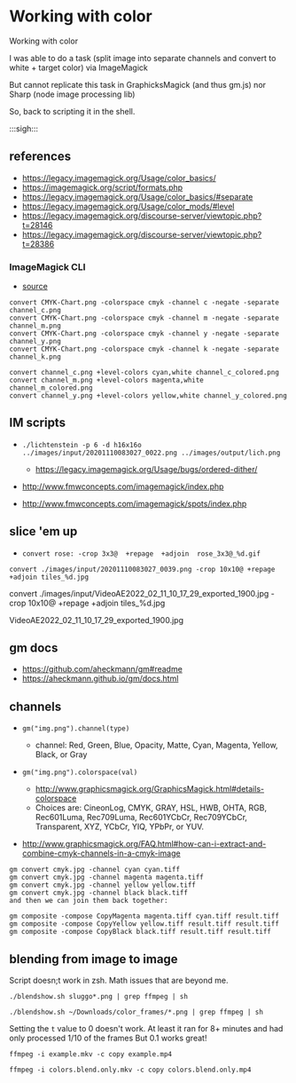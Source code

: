 # Working with color

Working with color

I was able to do a task (split image into separate channels and convert to white + target color)
via ImageMagick

But cannot replicate this task in GraphicksMagick (and thus gm.js) nor Sharp (node image processing lib)

So, back to scripting it in the shell.

:::sigh:::


## references

- <https://legacy.imagemagick.org/Usage/color_basics/>
- <https://imagemagick.org/script/formats.php>
- <https://legacy.imagemagick.org/Usage/color_basics/#separate>
- <https://legacy.imagemagick.org/Usage/color_mods/#level>
- <https://legacy.imagemagick.org/discourse-server/viewtopic.php?t=28146>
- <https://legacy.imagemagick.org/discourse-server/viewtopic.php?t=28386>



### ImageMagick CLI

- [source](https://legacy.imagemagick.org/discourse-server/viewtopic.php?t=28386)

```
convert CMYK-Chart.png -colorspace cmyk -channel c -negate -separate channel_c.png
convert CMYK-Chart.png -colorspace cmyk -channel m -negate -separate channel_m.png
convert CMYK-Chart.png -colorspace cmyk -channel y -negate -separate channel_y.png
convert CMYK-Chart.png -colorspace cmyk -channel k -negate -separate channel_k.png

convert channel_c.png +level-colors cyan,white channel_c_colored.png
convert channel_m.png +level-colors magenta,white channel_m_colored.png
convert channel_y.png +level-colors yellow,white channel_y_colored.png
```

## IM scripts
- `./lichtenstein -p 6 -d h16x16o ../images/input/20201110083027_0022.png ../images/output/lich.png`
  - <https://legacy.imagemagick.org/Usage/bugs/ordered-dither/>

-  <http://www.fmwconcepts.com/imagemagick/index.php>
- <http://www.fmwconcepts.com/imagemagick/spots/index.php>


## slice 'em up

- `convert rose: -crop 3x3@  +repage  +adjoin  rose_3x3@_%d.gif`

`convert ./images/input/20201110083027_0039.png -crop 10x10@ +repage +adjoin tiles_%d.jpg`

convert ./images/input/VideoAE2022_02_11_10_17_29_exported_1900.jpg -crop 10x10@ +repage +adjoin tiles_%d.jpg


VideoAE2022_02_11_10_17_29_exported_1900.jpg

## gm docs

- <https://github.com/aheckmann/gm#readme>
- <https://aheckmann.github.io/gm/docs.html>


## channels

- `gm("img.png").channel(type)`
  - channel: Red, Green, Blue, Opacity, Matte, Cyan, Magenta, Yellow, Black, or Gray

- `gm("img.png").colorspace(val)`
  - <http://www.graphicsmagick.org/GraphicsMagick.html#details-colorspace>
  - Choices are: CineonLog, CMYK, GRAY, HSL, HWB, OHTA, RGB, Rec601Luma, Rec709Luma, Rec601YCbCr, Rec709YCbCr, Transparent, XYZ, YCbCr, YIQ, YPbPr, or YUV.

- <http://www.graphicsmagick.org/FAQ.html#how-can-i-extract-and-combine-cmyk-channels-in-a-cmyk-image>

```
gm convert cmyk.jpg -channel cyan cyan.tiff
gm convert cmyk.jpg -channel magenta magenta.tiff
gm convert cmyk.jpg -channel yellow yellow.tiff
gm convert cmyk.jpg -channel black black.tiff
and then we can join them back together:

gm composite -compose CopyMagenta magenta.tiff cyan.tiff result.tiff
gm composite -compose CopyYellow yellow.tiff result.tiff result.tiff
gm composite -compose CopyBlack black.tiff result.tiff result.tiff
```


## blending from image to image

Script doesn;t work in zsh. Math issues that are beyond me.

```
./blendshow.sh sluggo*.png | grep ffmpeg | sh

./blendshow.sh ~/Downloads/color_frames/*.png | grep ffmpeg | sh
```

Setting the `t` value to 0 doesn't work. At least it ran for 8+ minutes and had only processed 1/10 of the frames
But 0.1 works great!

```
ffmpeg -i example.mkv -c copy example.mp4

ffmpeg -i colors.blend.only.mkv -c copy colors.blend.only.mp4
```